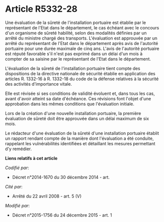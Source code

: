 # Article R5332-28

Une évaluation de la sûreté de l'installation portuaire est établie par le représentant de l'Etat dans le département, le cas
échéant avec le concours d'un organisme de sûreté habilité,  selon des modalités définies par un arrêté du ministre chargé
des transports. L'évaluation est approuvée par un arrêté du représentant de l'Etat dans le département après avis de
l'autorité portuaire pour une durée maximale de cinq ans. L'avis de l'autorité portuaire est réputé favorable s'il n'est pas
exprimé dans un délai d'un mois à compter de sa saisine par le représentant de l'Etat dans le département.

L'évaluation de la sûreté de l'installation portuaire tient compte des dispositions de la directive nationale de sécurité
établie en application des articles R. 1332-16 à R. 1332-18 du code de la défense relatives à la sécurité des activités
d'importance vitale. 

Elle est révisée si ses conditions de validité évoluent et, dans tous les cas, avant d'avoir atteint sa date d'échéance. Ces
révisions font l'objet d'une approbation dans les mêmes conditions que l'évaluation initiale. 

Lors de la création d'une nouvelle installation portuaire, la première évaluation de sûreté doit être approuvée dans un délai
maximum de six mois. 

Le rédacteur d'une évaluation de la sûreté d'une installation portuaire établit un rapport rendant compte de la manière dont
l'évaluation a été conduite, rappelant les vulnérabilités identifiées et détaillant les mesures permettant d'y remédier.

**Liens relatifs à cet article**

_Codifié par_:

  - Décret n°2014-1670 du 30 décembre 2014 - art.

_Cité par_:

  - Arrêté du 22 avril 2008 - art. 5 (V)

_Modifié par_:

  - Décret n°2015-1756 du 24 décembre 2015 - art. 1

